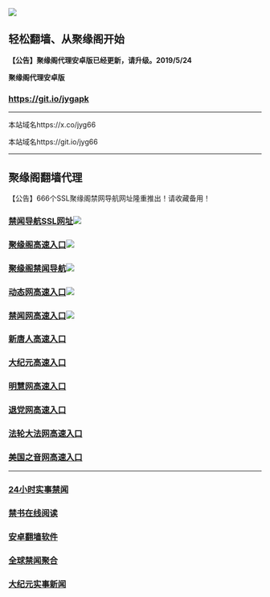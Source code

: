 ![](https://raw.githubusercontent.com/hao369/a/master/j.jpg)



## 轻松翻墙、从聚缘阁开始



**【公告】聚缘阁代理安卓版已经更新，请升级。2019/5/24**

 
**聚缘阁代理安卓版**
### https://git.io/jygapk  

***

本站域名https://x.co/jyg66 

本站域名https://git.io/jyg66



***




## 聚缘阁翻墙代理 

【公告】666个SSL聚缘阁禁网导航网址隆重推出！请收藏备用！

### [禁闻导航SSL网址](https://ac4jwa523f.execute-api.ap-northeast-1.amazonaws.com/655)![](https://raw.githubusercontent.com/hao369/a/master/tj.gif)

### [聚缘阁高速入口](http://uee.me/cQq7M)![](https://raw.githubusercontent.com/hao369/a/master/jyg.gif)

### [聚缘阁禁闻导航](https://binorke8bb.execute-api.ap-northeast-1.amazonaws.com/66)![](https://raw.githubusercontent.com/hao369/a/master/tj.gif)

### [动态网高速入口](http://496549z.hapi.hschnet.de/324232/2574)![](https://raw.githubusercontent.com/hao369/a/master/jygdl.gif)


### [禁闻网高速入口](http://uee.me/cQpdr)![](https://raw.githubusercontent.com/hao369/a/master/tj.gif)


### [新唐人高速入口](http://496549z.hapi.hschnet.de/324232/5)

### [大纪元高速入口](http://496549z.hapi.hschnet.de/324232/7)

### [明慧网高速入口](http://496549z.hapi.hschnet.de/324232/3)

### [退党网高速入口](http://496549z.hapi.hschnet.de/324232/8)

### [法轮大法网高速入口](http://496549z.hapi.hschnet.de/324232/15)

### [美国之音网高速入口](http://496549z.hapi.hschnet.de/324232/18)



***






### [24小时实事禁闻](https://git.io/fj3Go)

### [禁书在线阅读](https://github.com/txyzum203/djy/blob/master/gb/9p.md?flntdtv#1)


### [安卓翻墙软件](https://git.io/afq)

### [全球禁闻聚合](https://github.com/gfw-breaker/banned-news1/blob/master/README.md)

### [大纪元实事新闻](https://git.io/fjmgE)






